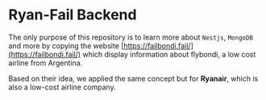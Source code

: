 # Ryan-Fail Backend

The only purpose of this repository is to learn more about `Nestjs`, `MongoDB` and more by copying the website
[https://failbondi.fail/](https://failbondi.fail/) which display information about flybondi, a low cost airline from Argentina.

Based on their idea, we applied the same concept but for **Ryanair**, which is also a low-cost airline company. 
